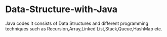 # Data-Structure-with-Java
Java codes
It consists of Data Structures and different programming techniques such as Recursion,Array,Linked List,Stack,Queue,HashMap etc.


